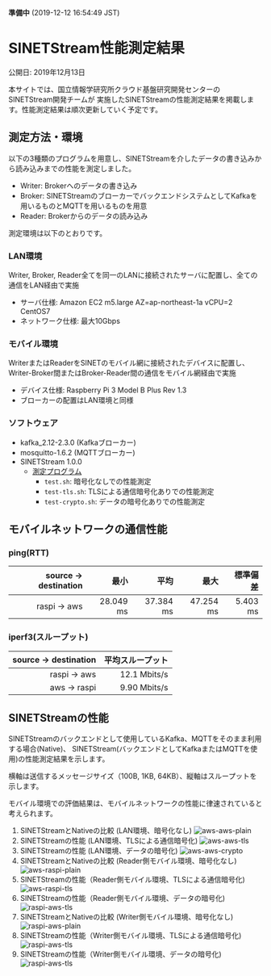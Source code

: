 **準備中** (2019-12-12 16:54:49 JST)

<!--
Copyright (C) 2019 National Institute of Informatics

Licensed to the Apache Software Foundation (ASF) under one
or more contributor license agreements.  See the NOTICE file
distributed with this work for additional information
regarding copyright ownership.  The ASF licenses this file
to you under the Apache License, Version 2.0 (the
"License"); you may not use this file except in compliance
with the License.  You may obtain a copy of the License at

  http://www.apache.org/licenses/LICENSE-2.0

Unless required by applicable law or agreed to in writing,
software distributed under the License is distributed on an
"AS IS" BASIS, WITHOUT WARRANTIES OR CONDITIONS OF ANY
KIND, either express or implied.  See the License for the
specific language governing permissions and limitations
under the License.
--->

# SINETStream性能測定結果

公開日: 2019年12月13日

本サイトでは、国立情報学研究所クラウド基盤研究開発センターのSINETStream開発チームが
実施したSINETStreamの性能測定結果を掲載します。性能測定結果は順次更新していく予定です。

## 測定方法・環境

以下の3種類のプログラムを用意し、SINETStreamを介したデータの書き込みから読み込みまでの性能を測定しました。

* Writer: Brokerへのデータの書き込み
* Broker: SINETStreamのブローカーでバックエンドシステムとしてKafkaを用いるものとMQTTを用いるものを用意
* Reader: Brokerからのデータの読み込み

測定環境は以下のとおりです。

### LAN環境

Writer, Broker, Reader全てを同一のLANに接続されたサーバに配置し、全ての通信をLAN経由で実施

* サーバ仕様: Amazon EC2 m5.large AZ=ap-northeast-1a vCPU=2 CentOS7
* ネットワーク仕様: 最大10Gbps

### モバイル環境

WriterまたはReaderをSINETのモバイル網に接続されたデバイスに配置し、Writer-Broker間またはBroker-Reader間の通信をモバイル網経由で実施

* デバイス仕様: Raspberry Pi 3 Model B Plus Rev 1.3
* ブローカーの配置はLAN環境と同様

### ソフトウェア

* kafka_2.12-2.3.0 (Kafkaブローカー)
* mosquitto-1.6.2 (MQTTブローカー)
* SINETStream 1.0.0
    * [測定プログラム](https://github.com/nii-gakunin-cloud/sinetstream/tree/master/java/sample/perf)
        * `test.sh`: 暗号化なしでの性能測定
        * `test-tls.sh`: TLSによる通信暗号化ありでの性能測定
        * `test-crypto.sh`: データの暗号化ありでの性能測定

## モバイルネットワークの通信性能

### ping(RTT)

| source → destination | 最小 | 平均 | 最大 | 標準偏差 |
| ---: | ---: | ---: | ---: | ---: |
| raspi → aws | 28.049 ms | 37.384 ms | 47.254 ms | 5.403 ms |

### iperf3(スループット)

| source → destination | 平均スループット |
| ---: | ---: |
| raspi → aws | 12.1 Mbits/s |
| aws → raspi | 9.90 Mbits/s |

## SINETStreamの性能

SINETStreamのバックエンドとして使用しているKafka、MQTTをそのまま利用する場合(Native)、
SINETStream(バックエンドとしてKafkaまたはMQTTを使用)の性能測定結果を示します。

横軸は送信するメッセージサイズ（100B, 1KB, 64KB）、縦軸はスループットを示します。

モバイル環境での評価結果は、モバイルネットワークの性能に律速されていると考えられます。

1. SINETStreamとNativeの比較 (LAN環境、暗号化なし)
   ![aws-aws-plain](aws-aws-plain.png)
1. SINETStreamの性能 (LAN環境、TLSによる通信暗号化)
   ![aws-aws-tls](aws-aws-tls.png)
1. SINETStreamの性能 (LAN環境、データの暗号化)
   ![aws-aws-crypto](aws-aws-crypto.png)
1. SINETStreamとNativeの比較 (Reader側モバイル環境、暗号化なし)
   ![aws-raspi-plain](aws-raspi-plain.png)
1. SINETStreamの性能（Reader側モバイル環境、TLSによる通信暗号化)
   ![aws-raspi-tls](aws-raspi-tls.png)
1. SINETStreamの性能（Reader側モバイル環境、データの暗号化)
   ![raspi-aws-tls](raspi-aws-crypto.png)
1. SINETStreamとNativeの比較 (Writer側モバイル環境、暗号化なし)
   ![raspi-aws-plain](raspi-aws-plain.png)
1. SINETStreamの性能（Writer側モバイル環境、TLSによる通信暗号化)
   ![raspi-aws-tls](raspi-aws-tls.png)
1. SINETStreamの性能（Writer側モバイル環境、データの暗号化)
   ![raspi-aws-tls](raspi-aws-crypto.png)

